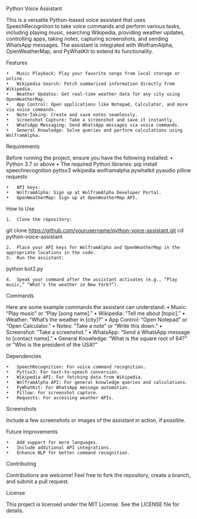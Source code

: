 Python Voice Assistant

This is a versatile Python-based voice assistant that uses SpeechRecognition to take voice commands and perform various tasks, including playing music, searching Wikipedia, providing weather updates, controlling apps, taking notes, capturing screenshots, and sending WhatsApp messages. The assistant is integrated with WolframAlpha, OpenWeatherMap, and PyWhatKit to extend its functionality.

Features

	•	Music Playback: Play your favorite songs from local storage or online.
	•	Wikipedia Search: Fetch summarized information directly from Wikipedia.
	•	Weather Updates: Get real-time weather data for any city using OpenWeatherMap.
	•	App Control: Open applications like Notepad, Calculator, and more via voice commands.
	•	Note-Taking: Create and save notes seamlessly.
	•	Screenshot Capture: Take a screenshot and save it instantly.
	•	WhatsApp Messaging: Send WhatsApp messages via voice commands.
	•	General Knowledge: Solve queries and perform calculations using WolframAlpha.

Requirements

Before running the project, ensure you have the following installed:
	•	Python 3.7 or above
	•	The required Python libraries:
 pip install speechrecognition pyttsx3 wikipedia wolframalpha pywhatkit pyaudio pillow requests

 	•	API keys:
	•	WolframAlpha: Sign up at WolframAlpha Developer Portal.
	•	OpenWeatherMap: Sign up at OpenWeatherMap API.

How to Use

	1.	Clone the repository:
 git clone https://github.com/yourusername/python-voice-assistant.git
cd python-voice-assistant

	2.	Place your API keys for WolframAlpha and OpenWeatherMap in the appropriate locations in the code.
	3.	Run the assistant:
 python bot2.py

 	4.	Speak your command after the assistant activates (e.g., “Play music,” “What’s the weather in New York?”).

Commands

Here are some example commands the assistant can understand:
	•	Music: “Play music” or “Play [song name].”
	•	Wikipedia: “Tell me about [topic].”
	•	Weather: “What’s the weather in [city]?”
	•	App Control: “Open Notepad” or “Open Calculator.”
	•	Notes: “Take a note” or “Write this down.”
	•	Screenshot: “Take a screenshot.”
	•	WhatsApp: “Send a WhatsApp message to [contact name].”
	•	General Knowledge: “What is the square root of 64?” or “Who is the president of the USA?”

Dependencies

	•	SpeechRecognition: For voice command recognition.
	•	Pyttsx3: For text-to-speech conversion.
	•	Wikipedia API: For fetching data from Wikipedia.
	•	WolframAlpha API: For general knowledge queries and calculations.
	•	PyWhatKit: For WhatsApp message automation.
	•	Pillow: For screenshot capture.
	•	Requests: For accessing weather APIs.

Screenshots

Include a few screenshots or images of the assistant in action, if possible.

Future Improvements

	•	Add support for more languages.
	•	Include additional API integrations.
	•	Enhance NLP for better command recognition.

Contributing

Contributions are welcome! Feel free to fork the repository, create a branch, and submit a pull request.

License

This project is licensed under the MIT License. See the LICENSE file for details.

